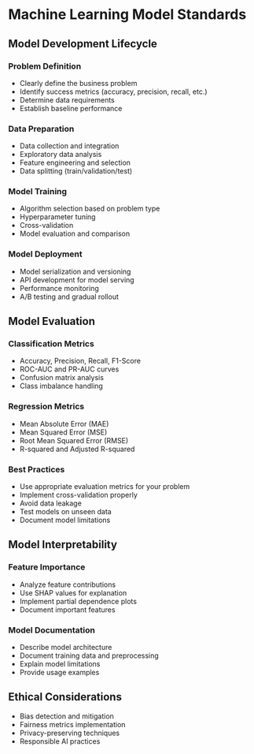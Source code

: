 # Machine Learning Model Standards

## Model Development Lifecycle

### Problem Definition
- Clearly define the business problem
- Identify success metrics (accuracy, precision, recall, etc.)
- Determine data requirements
- Establish baseline performance

### Data Preparation
- Data collection and integration
- Exploratory data analysis
- Feature engineering and selection
- Data splitting (train/validation/test)

### Model Training
- Algorithm selection based on problem type
- Hyperparameter tuning
- Cross-validation
- Model evaluation and comparison

### Model Deployment
- Model serialization and versioning
- API development for model serving
- Performance monitoring
- A/B testing and gradual rollout

## Model Evaluation

### Classification Metrics
- Accuracy, Precision, Recall, F1-Score
- ROC-AUC and PR-AUC curves
- Confusion matrix analysis
- Class imbalance handling

### Regression Metrics
- Mean Absolute Error (MAE)
- Mean Squared Error (MSE)
- Root Mean Squared Error (RMSE)
- R-squared and Adjusted R-squared

### Best Practices
- Use appropriate evaluation metrics for your problem
- Implement cross-validation properly
- Avoid data leakage
- Test models on unseen data
- Document model limitations

## Model Interpretability

### Feature Importance
- Analyze feature contributions
- Use SHAP values for explanation
- Implement partial dependence plots
- Document important features

### Model Documentation
- Describe model architecture
- Document training data and preprocessing
- Explain model limitations
- Provide usage examples

## Ethical Considerations

- Bias detection and mitigation
- Fairness metrics implementation
- Privacy-preserving techniques
- Responsible AI practices